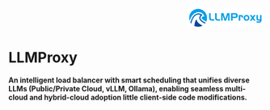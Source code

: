 <div align="right">
    <img src="./images/logo.png" alt="logo" width="150">
</div>

# LLMProxy

**An intelligent load balancer with smart scheduling that unifies diverse LLMs (Public/Private Cloud, vLLM, Ollama), enabling seamless multi-cloud and hybrid-cloud adoption little client-side code modifications.**

